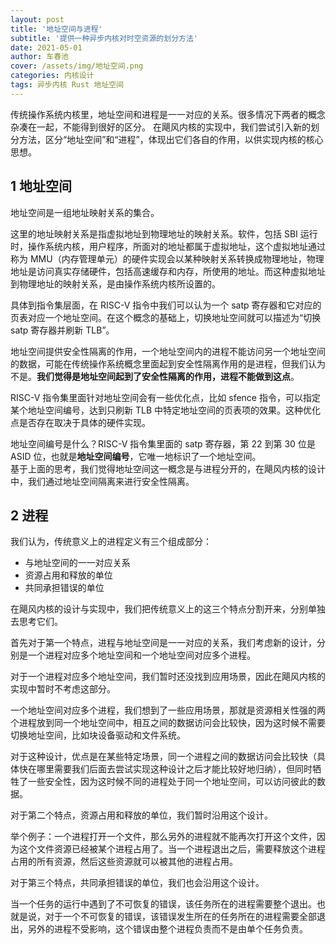 ```yaml
---
layout: post
title: '地址空间与进程'
subtitle: '提供一种异步内核对时空资源的划分方法'
date: 2021-05-01
author: 车春池
cover: /assets/img/地址空间.png
categories: 内核设计
tags: 异步内核 Rust 地址空间
---
```


传统操作系统内核里，地址空间和进程是一一对应的关系。很多情况下两者的概念杂凑在一起，不能得到很好的区分。
在飓风内核的实现中，我们尝试引入新的划分方法，区分“地址空间”和“进程”，体现出它们各自的作用，以供实现内核的核心思想。  

## 1 地址空间

地址空间是一组地址映射关系的集合。  

这里的地址映射关系是指虚拟地址到物理地址的映射关系。软件，包括 SBI 运行时，操作系统内核，用户程序，所面对的地址都属于虚拟地址，这个虚拟地址通过称为 MMU（内存管理单元）的硬件实现会以某种映射关系转换成物理地址，物理地址是访问真实存储硬件，包括高速缓存和内存，所使用的地址。而这种虚拟地址到物理地址的映射关系，是由操作系统内核所设置的。 

具体到指令集层面，在 RISC-V 指令中我们可以认为一个 satp 寄存器和它对应的页表对应一个地址空间。在这个概念的基础上，切换地址空间就可以描述为“切换 satp 寄存器并刷新 TLB”。  

地址空间提供安全性隔离的作用，一个地址空间内的进程不能访问另一个地址空间的数据，可能在传统操作系统概念里面起到安全性隔离作用的是进程，但我们认为不是。**我们觉得是地址空间起到了安全性隔离的作用，进程不能做到这点**。 

RISC-V 指令集里面针对地址空间会有一些优化点，比如 sfence 指令，可以指定某个地址空间编号，达到只刷新 TLB 中特定地址空间的页表项的效果。这种优化点是否存在取决于具体的硬件实现。  

地址空间编号是什么？RISC-V 指令集里面的 satp 寄存器，第 22 到第 30 位是 ASID 位，也就是**地址空间编号**，它唯一地标识了一个地址空间。  
基于上面的思考，我们觉得地址空间这一概念是与进程分开的，在飓风内核的设计中，我们通过地址空间隔离来进行安全性隔离。  

## 2 进程

我们认为，传统意义上的进程定义有三个组成部分： 

+ 与地址空间的一一对应关系
+ 资源占用和释放的单位
+ 共同承担错误的单位

在飓风内核的设计与实现中，我们把传统意义上的这三个特点分割开来，分别单独去思考它们。  

首先对于第一个特点，进程与地址空间是一一对应的关系，我们考虑新的设计，分别是一个进程对应多个地址空间和一个地址空间对应多个进程。  

对于一个进程对应多个地址空间，我们暂时还没找到应用场景，因此在飓风内核的实现中暂时不考虑这部分。  

一个地址空间对应多个进程，我们想到了一些应用场景，那就是资源相关性强的两个进程放到同一个地址空间中，相互之间的数据访问会比较快，因为这时候不需要切换地址空间，比如块设备驱动和文件系统。  

对于这种设计，优点是在某些特定场景，同一个进程之间的数据访问会比较快（具体快在哪里需要我们后面去尝试实现这种设计之后才能比较好地归纳），但同时牺牲了一些安全性，因为这时候不同的进程处于同一个地址空间，可以访问彼此的数据。  

对于第二个特点，资源占用和释放的单位，我们暂时沿用这个设计。

举个例子：一个进程打开一个文件，那么另外的进程就不能再次打开这个文件，因为这个文件资源已经被某个进程占用了。当一个进程退出之后，需要释放这个进程占用的所有资源，然后这些资源就可以被其他的进程占用。  

对于第三个特点，共同承担错误的单位，我们也会沿用这个设计。  

当一个任务的运行中遇到了不可恢复的错误，该任务所在的进程需要整个退出。也就是说，对于一个不可恢复的错误，该错误发生所在的任务所在的进程需要全部退出，另外的进程不受影响，这个错误由整个进程负责而不是由单个任务负责。  
